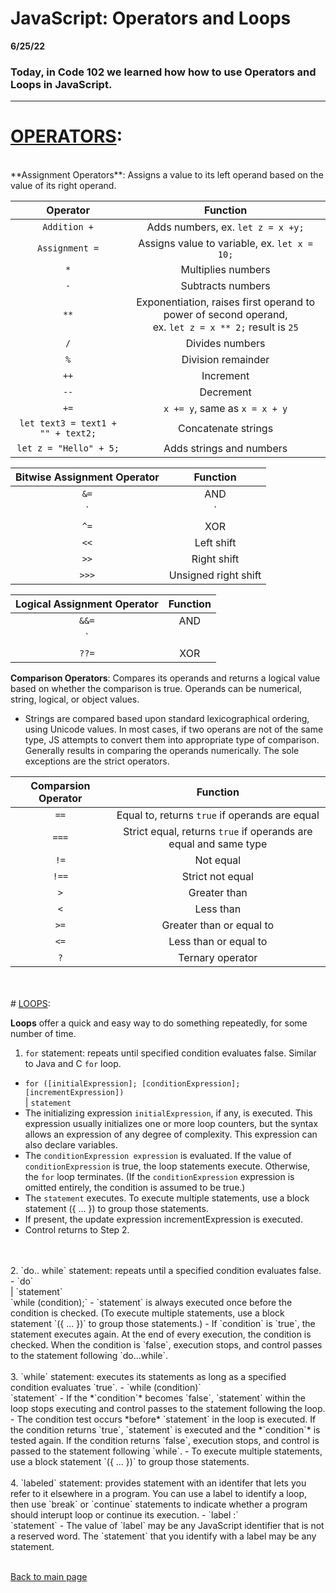 # JavaScript: Operators and Loops
**6/25/22** 
### Today, in Code 102 we learned how how to use Operators and Loops in JavaScript. 

---
# <u>OPERATORS</u>:
<br>
**Assignment Operators**: Assigns a value to its left operand based on the value of its right operand. 

| **Operator**            |          **Function** |
| :---: | :---: |
| `Addition +` | Adds numbers, ex. `let z = x +y;` |
| `Assignment =` | Assigns value to variable, ex. `let x = 10;` |
| `*` | Multiplies numbers |
| `-` | Subtracts numbers |
| `**` | Exponentiation, raises first operand to power of second operand, <br>ex. `let z = x ** 2;` result is `25` |
| `/`| Divides numbers |
| `%` | Division remainder|
| `++` | Increment |
| `--`| Decrement|
| `+=`| `x += y`, same as `x = x + y`|
| `let text3 = text1 + "" + text2;`| Concatenate strings |
| `let z = "Hello" + 5;`| Adds strings and numbers|

| **Bitwise Assignment Operator**            |          **Function** |
| :---: | :---: |
| `&=` | AND |
| `|` | OR |
| `^=` | XOR |
| `<<` | Left shift|
| `>>` | Right shift |
| `>>>` | Unsigned right shift |


| **Logical Assignment Operator**            |          **Function** |
| :---: | :---: |
| `&&=` | AND |
| `||=` | OR |
| `??=` | XOR |

**Comparison Operators**: Compares its operands and returns a logical value based on whether the comparison is true. Operands can be numerical, string, logical, or object values. 
- Strings are compared based upon standard lexicographical ordering, using Unicode values. In most cases, if two operans are not of the same type, JS attempts to convert them into appropriate type of comparison. Generally results in comparing the operands numerically. The sole exceptions are the strict operators. 

| **Comparsion Operator**  |          **Function** |
| :---: | :---: |
| `==` | Equal to, returns `true` if operands are equal |
| `===` | Strict equal, returns `true` if operands are equal and same type |
| `!=` | Not equal |
| `!==` | Strict not equal |
| `>` | Greater than |
| `<`| Less than |
| `>=` | Greater than or equal to|
| `<=` | Less than or equal to |
| `?`| Ternary operator |

<br>
<br>
# <u>LOOPS</u>:

**Loops** offer a quick and easy way to do something repeatedly, for some number of time. 

1. `for` statement: repeats until specified condition evaluates false. Similar to Java and C `for` loop. 
- `for ([initialExpression]; [conditionExpression]; [incrementExpression])` <br>
 | `statement`
- The initializing expression `initialExpression`, if any, is executed. This expression usually initializes one or more loop counters, but the syntax allows an expression of any degree of complexity. This expression can also declare variables.
- The `conditionExpression expression` is evaluated. If the value of `conditionExpression` is true, the loop statements execute. Otherwise, the `for` loop terminates. (If the `conditionExpression` expression is omitted entirely, the condition is assumed to be true.)
- The `statement` executes. To execute multiple statements, use a block statement ({ ... }) to group those statements.
- If present, the update expression incrementExpression is executed.
- Control returns to Step 2.
<br>
<br>
2. `do.. while` statement: repeats until a specified condition evaluates false. 
- `do`<br>
    |  `statement`<br>
`while (condition);`
- `statement` is always executed once before the condition is checked. (To execute multiple statements, use a block statement `({ ... })` to group those statements.)
- If `condition` is `true`, the statement executes again. At the end of every execution, the condition is checked. When the condition is `false`, execution stops, and control passes to the statement following `do...while`.
<br>
<br>
3. `while` statement: executes its statements as long as a specified condition evaluates `true`. 
- `while (condition)` <br>
  `statement`
- If the *`condition`* becomes `false`, `statement` within the loop stops executing and control passes to the statement following the loop.
- The condition test occurs *before* `statement` in the loop is executed. If the condition returns `true`, `statement` is executed and the *`condition`* is tested again. If the condition returns `false`, execution stops, and control is passed to the statement following `while`.
- To execute multiple statements, use a block statement `({ ... })` to group those statements.
<br>
<br>
4. `labeled` statement: provides statement with an identifer that lets you refer to it elsewhere in a program. You can use a label to identify a loop, then use `break` or `continue` statements to indicate whether a program should interupt loop or continue its execution. 
- `label :` <br>
   `statement`
- The value of `label` may be any JavaScript identifier that is not a reserved word. The `statement` that you identify with a label may be any statement.
<br>
<br>

[Back to main page](README.md)